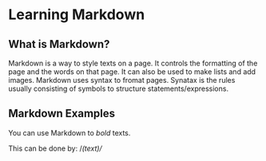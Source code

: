 # Learning Markdown
## What is Markdown?
Markdown is a way to style texts on a page. It controls the formatting of the page and the words on that page. It can also be used to make lists and add images. Markdown uses syntax to fromat pages. Synatax is the rules usually consisting of symbols to structure statements/expressions. 

## Markdown Examples
You can use Markdown to *bold* texts. 

This can be done by:
/*(text)/*
